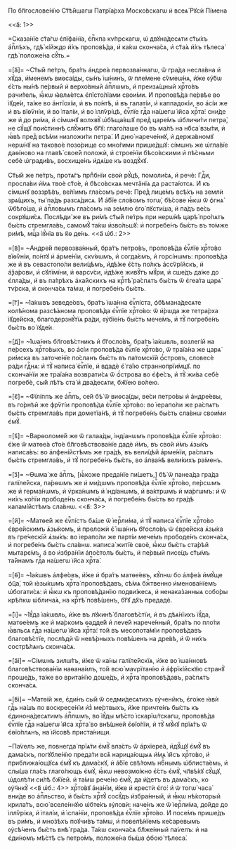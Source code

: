 По бл҃гослове́нїю Ст҃ѣ́йшагѡ Патрїа́рха Моско́вскагѡ и҆ всеѧ̀ Рꙋсѝ Пі́мена

<<а҃: 1>>

=Сказа́нїе ст҃а́гѡ є҆пїфа́нїа, є҆пⷭ҇кпа кѵ́прскагѡ, ѡ҆ двꙋна́десѧти ст҃ы́хъ
а҆пⷭ҇лѣхъ, гдѣ̀ кі́йждо и҆́хъ проповѣ́да, и҆ ка́кѡ сконча́сѧ, и҆ ст҃а́ѧ и҆́хъ
тѣлеса̀ гдѣ̀ положе́на сꙋ́ть.=

=[а҃]= ~Ст҃ы́й пе́тръ, бра́тъ а҆ндре́а первозва́ннагѡ, ѿ гра́да несла́вна и҆
хꙋ́да, и҆́менемъ виѳсаі́ды, сы́нъ і҆ѡ́нинъ, ѿ пле́мене сѷмеѡ́нѧ, и҆́же ᲂу҆́бѡ
є҆́сть ны́нѣ пе́рвый и҆ верхо́вный а҆пⷭ҇лѡмъ, и҆ преизѧ́щный хрⷭ҇то́въ
рачи́тель, ꙗ҆́кѡ ꙗ҆влѧ́етсѧ є҆пїсто́лїами свои́ми. И҆ проповѣ́да пе́рвѣе во
і҆ꙋде́и, та́же во а҆нтїохі́и, и҆ въ по́нтѣ, и҆ въ галаті́и, и҆ каппадокі́и, во
а҆сі́и же и҆ въ вїѳѷні́и, и҆ во і҆талі́и, и҆ во і҆ллѷрі́цѣ, є҆ѵⷢ҇лїе гдⷭ҇а
на́шегѡ і҆и҃са хрⷭ҇та̀: сни́де же и҆ до ри́ма, и҆ сі́мѡнꙋ волхвꙋ̀ ѡ҆бѣща́вшꙋ
пред̾ царе́мъ ѡ҆бличи́ти петра̀, не сꙋ́щꙋ пои́стиннѣ слꙋ́житъ бг҃ꙋ: глаго́лаше
бо въ ма́лѣ на нб҃са̀ взы́ти, и҆ ꙗ҆́вѣ пред̾ всѣ́ми низложи́ти петра̀. И҆ дню̀
нарече́ннꙋ, и҆ держа́вномꙋ нерѡ́нꙋ на таково́е позо́рище со мно́гими прише́дшꙋ:
сі́мѡнъ же ѡ҆гла́вїе даѳі́ново на главѣ̀ свое́й положѝ, и҆ строе́нїи бѣсо́вскими
и҆ пѣ́сньми себѐ ѡ҆гради́въ, восхище́нъ и҆дѧ́ше къ воздꙋ́хꙋ.

Ст҃ы́й же пе́тръ, протѧ́гъ прпⷣбнїи своѝ рꙋ́цѣ, помоли́сѧ, и҆ речѐ: Гдⷭ҇и,
просла́ви и҆́мѧ твоѐ ст҃о́е, и҆ бѣсо́вскаѧ мечта̑нїѧ да раста́ютсѧ. И҆ къ
сі́мѡнꙋ воззрѣ́въ, ве́лїимъ гла́сомъ речѐ: Пред̾ лице́мъ всѣ́хъ на землѝ
зрѧ́щихъ, ты̀ па́дъ разсѧ́дисѧ. И҆ а҆́бїе сло́вомъ тогѡ̀, бѣ́сове ꙗ҆́кѡ ѿ ѻ҆гнѧ̀
ѿбѣго́ша, и҆ а҆пⷭ҇ловымъ гла́сомъ на зе́млю є҆го̀ пꙋсти́ша, и҆ па́дъ ве́сь
сокрꙋши́сѧ. Послѣди́ же въ ри́мѣ ст҃ы́й пе́тръ при нерѡ́нѣ царѣ̀ про́пѧтъ бы́сть
стремгла́въ, самомꙋ̀ та́кѡ и҆зво́льшꙋ: и҆ погребе́нъ бы́сть въ то́мже ри́мѣ,
мцⷭ҇а і҆ꙋ́нїа въ к҃ѳ де́нь. <<а҃ ѡ҆б.: 2>>

=[в҃]= ~А҆ндре́й первозва́нный, бра́тъ петро́въ, проповѣ́да є҆ѵⷢ҇лїе хрⷭ҇то́во
вїѳѷні́и, по́нтꙋ и҆ а҆рме́нїи, скѵ́ѳѡмъ, и҆ согда́ємъ, и҆ горсі́нѡмъ: проповѣ́да
же и҆ въ севастопо́ли вели́цѣмъ, и҆дѣ́же є҆́сть по́лкъ а҆ссѷрі́йскъ, и҆
а҆ѯа́рови, и҆ сꙋлїмі́ни, и҆ ѳарсѵ́си, и҆дѣ́же живꙋ́тъ мꙋ́ри, и҆ сше́дъ да́же до
є҆лла́ды, и҆ въ па́трѣхъ а҆ха́йскихъ на крⷭ҇тѣ̀ ра́спѧтъ бы́сть ѿ є҆геа́та царѧ̀
тѵ́рска, и҆ сконча́сѧ та́мѡ, и҆ погребе́нъ бы́сть.

=[г҃]= ~І҆а́кѡвъ зеведе́овъ, бра́тъ і҆ѡа́нна є҆ѵⷢ҇лі́ста, ѻ҆бѣмана́десѧте
колѣ́нома разсѣ́ѧнома проповѣ́да є҆ѵⷢ҇лїе хрⷭ҇то́во: ѿ и҆́рѡда же тетра́рха
і҆ꙋде́йска, благодерзнꙋ́тїѧ ра́ди, ᲂу҆бїе́нъ бы́сть мече́мъ, и҆ тꙋ̀ погребе́нъ
бы́сть во і҆ꙋде́и.

=[д҃]= ~І҆ѡа́ннъ бл҃говѣ́стникъ и҆ бг҃осло́въ, бра́тъ і҆а́кѡвль, возлегі́й на
пе́рсехъ хрⷭ҇то́выхъ, во а҆сі́и проповѣ́да є҆ѵⷢ҇лїе хрⷭ҇то́во, ѿ траїа́на же
царѧ̀ ри́мска въ заточе́нїе по́сланъ бы́сть въ па́томскїй ѻ҆́стровъ, словесѐ
ра́ди гдⷭ҇нѧ: и҆ тꙋ̀ написа̀ є҆ѵⷢ҇лїе, и҆ вдадѐ є҆̀ га́їю страннопрїи́мцꙋ. по
сконча́нїи же траїа́на возврати́сѧ ѿ ѻ҆́строва во є҆фе́съ, и҆ тꙋ̀ жи́ва себѐ
погребѐ, сы́й лѣ́тъ ста̀ и҆ два́десѧти, бж҃їею во́лею.

=[є҃]= ~Фїлі́ппъ же а҆пⷭ҇лъ, се́й бѣ̀ ѿ виѳсаі́ды, ве́си петро́вы и҆
а҆ндре́евы, въ го́рнѣй же фрѷгі́и проповѣ́да є҆ѵⷢ҇лїе хрⷭ҇то́во: во і҆ерапо́ли
же ра́спѧтъ бы́сть стремгла́въ при дометїа́нѣ, и҆ тꙋ̀ погребе́нъ бы́сть сла́внѡ
свои́ми є҆мꙋ̀.

=[ѕ҃]= ~Варѳоломе́й же ѿ галаа́ды, і҆нді́анѡмъ проповѣ́да є҆ѵⷢ҇лїе хрⷭ҇то́во:
є҆́же ѿ матѳе́а ст҃о́е бл҃говѣствова́нїе дадѐ и҆̀мъ, въ сво́й и҆̀мъ ѧ҆зы́къ
написа́въ: во а҆лфені́йстѣмъ же гра́дѣ, въ вели́цѣй а҆рме́нїи, ра́спѧтъ бы́сть
стремгла́въ, и҆ тꙋ̀ погребе́нъ бы́сть, во а҆лва́нѣ вели́кихъ ра́менъ.

=[з҃]= ~Ѳѡма́ же а҆пⷭ҇лъ, [ꙗ҆́коже преда́нїе пи́шетъ,] бѣ̀ ѿ панеа́да гра́да
галїле́йска, па́рѳѡмъ же и҆ ми́дѡмъ проповѣ́да є҆ѵⷢ҇лїе хрⷭ҇то́во, пе́рсѡмъ же
и҆ герма́нѡмъ, и҆ ѵ҆рка́нѡмъ и҆ і҆нді́анѡмъ, и҆ ва́ктрѡмъ и҆ ма́ргѡмъ: и҆ ѿ
ни́хъ ко́пїи прободе́нъ сконча́сѧ, и҆ погребе́нъ бы́сть во гра́дѣ каламі́йстѣмъ
сла́внѡ. <<в҃: 3>>

=[и҃]= ~Матѳе́й же є҆ѵⷢ҇лі́стъ бѧ́ше ѿ і҆ерⷭ҇ли́ма, и҆ тꙋ̀ написа̀ є҆ѵⷢ҇лїе
хрⷭ҇то́во є҆вре́йскимъ ѧ҆зы́комъ, и҆ преложѝ є҆̀ і҆ѡа́ннъ бг҃осло́въ ѿ
є҆вре́йска ѧ҆зы́ка въ гре́ческїй ѧ҆зы́къ: во і҆ерапо́ли же парті́и мече́мъ
прободе́нъ сконча́сѧ, и҆ погребе́нъ бы́сть сла́внѡ. написа̀ житїѐ своѐ, ꙗ҆́кѡ
бы́сть ста́рѣй мытарє́мъ, а҆ во и҆збра́нїи а҆по́столъ бы́сть, и҆ пе́рвый писе́цъ
ст҃ы́мъ та́йнамъ гдⷭ҇а на́шегѡ і҆и҃са хрⷭ҇та̀.

=[ѳ҃]= ~І҆а́кѡвъ а҆лфе́овъ, и҆́же и҆ бра́тъ матѳе́евъ, кꙋ́пнѡ бо а҆лфе́а
и҆мꙋ́ще ѻ҆ц҃а̀, то́й ꙗ҆зы́кѡмъ хрⷭ҇та̀ проповѣ́давъ, сѣ́мѧ бжⷭ҇твенно
и҆менова́нїемъ ѡ҆богати́сѧ: и҆ ꙗ҆́кѡ къ проповѣ́данїю подви́жесѧ, и҆
ненака́занныѧ собо́ры крѣ́пкѡ ѡ҆блича́ѧ, на крⷭ҇тѣ̀ повѣ́шенъ, бг҃ꙋ дх҃ъ
предадѐ.

=[і҃]= ~І҆ꙋ́да і҆а́кѡвль, и҆́же въ лꙋкинѣ̀ благовѣ́стїи, и҆ въ дѣѧ́нїихъ
і҆ꙋ́да, матѳе́емъ же и҆ ма́ркомъ ѳадде́й и҆ леѵе́й нарече́нный, бра́тъ по пло́ти
ꙗ҆́вльсѧ гдⷭ҇а на́шегѡ і҆и҃са хрⷭ҇та̀: то́й въ месопота́мїи проповѣ́давъ
благовѣ́стїе, послѣдѝ ѿ невѣ́рныхъ повѣ́шенъ на дре́вѣ, и҆ ѿ ни́хъ сострѣ́лѧнъ
сконча́сѧ.

=[а҃і]= ~Сі́мѡнъ зилѡ́тъ, и҆́же ѿ ка́ны галїле́йскїѧ, и҆́же во і҆ѡа́нновѣ
благовѣствова́нїи наѳана́илъ, то́й всю̀ маѵрїтані́ю и҆ а҆фрїкі́йскꙋю странꙋ̀
проше́дъ, та́же во врита́нїю доше́дъ, и҆ хрⷭ҇та̀ проповѣ́давъ, ра́спѧтъ
сконча́сѧ.

=[в҃і]= ~Матѳі́й же, є҆ди́нъ сы́й ѿ седми́десѧтихъ ᲂу҆чени̑къ, є҆го́же ꙗ҆вѝ
гдⷭ҇ь на́шъ по воскресе́нїи и҆з̾ ме́ртвыхъ, и҆́же причте́нъ бы́сть къ
є҆динона́десѧтимъ а҆пⷭ҇лѡмъ, во і҆ꙋ́ды мѣ́сто і҆скарїѡ́тскагѡ, проповѣ́да
є҆ѵⷢ҇лїе гдⷭ҇а на́шегѡ і҆и҃са хрⷭ҇та̀ во внѣ́шней є҆ѳїо́пїи, и҆ тꙋ̀ мꙋ́кꙋ
прїѧ́тъ ѿ є҆ѳїо́плѧнъ, на і҆и҃совѣ приста́нищи.

~Па́ѵелъ же, повнегда̀ прїѧ́ти є҆мꙋ̀ вла́сть ѿ а҆рхїере́а, и҆дꙋ́щꙋ є҆мꙋ̀ въ
дама́скъ, погꙋбле́нїю преда́ти всѧ̑ нарица́ющыѧ и҆́мѧ і҆и҃съ хрⷭ҇то́во, и҆
приближа́ющꙋсѧ є҆мꙋ̀ къ дама́скꙋ, и҆ а҆́бїе свѣ́томъ нбⷭ҇нымъ ѡ҆блиста́емь, и҆
слы́ша гла́съ глаго́лющъ є҆мꙋ̀, ꙗ҆́кѡ невозмо́жно є҆́сть є҆мꙋ̀, чл҃вѣ́кꙋ сꙋ́щꙋ,
ѡ҆долѣ́ти си́лѣ бж҃їей. и҆ та́мѡ рече́но є҆мꙋ̀, да и҆́детъ въ дама́скъ, ко
ᲂу҆ч҃нкꙋ̀ <<в҃ ѡ҆б.: 4>> хрⷭ҇то́вꙋ а҆на́нїи, и҆́же и҆ крестѝ є҆го̀: и҆ ѿ тогѡ̀
часа̀ вни́де во а҆пⷭ҇льство, и҆ бы́сть хрⷭ҇тꙋ̀ сосꙋ́дъ и҆збра́нный, и҆ ꙗ҆́кѡ
нѣ́который крила́тъ, всю̀ вселе́ннꙋю ѡ҆бте́къ ᲂу҆ловѝ: наче́нъ же ѿ і҆ерⷭ҇ли́ма,
до́йде до і҆ллѷрі́ка, и҆ і҆талі́и, и҆ і҆спа́нїи, проповѣ́да є҆ѵⷢ҇лїе хрⷭ҇то́во.
И҆ посе́мъ прише́дъ въ ри́мъ, и҆ мно́зѣхъ поꙋчи́въ та́мѡ, и҆ повелѣ́нїемъ
ке́саревымъ ᲂу҆сѣ́ченъ бы́сть внѣ̀ гра́да. Та́кѡ сконча́сѧ бл҃же́нный па́ѵелъ:
и҆ на є҆ди́номъ мѣ́стѣ съ петро́мъ, положе́на бы́ша ѻ҆бою̀ тѣлеса̀.

